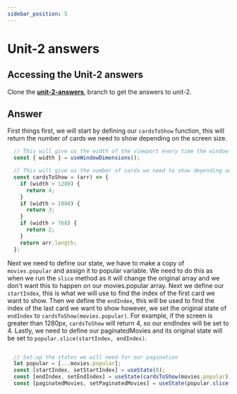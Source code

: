 ```yaml
---
sidebar_position: 5
---
```


# Unit-2 answers

## Accessing the Unit-2 answers

Clone the **[unit-2-answers](https://github.com/paul-blackwell/movie-search/tree/unit-2-anwsers)**, branch to get the answers to unit-2.

## Answer​

First things first, we will start by defining our `cardsToShow` function, this will return the number of cards we need to
show depending on the screen size.

``` js
  // This will give us the width of the viewport every time the window size changes
  const { width } = useWindowDimensions();

  // This will give us the number of cards we need to show depending on the screen size
  const cardsToShow = (arr) => {
    if (width > 1280) {
      return 4;
    }
    if (width > 1040) {
      return 3;
    }
    if (width > 768) {
      return 2;
    }
    return arr.length;
  };

```

Next we need to define our state, we have to make a copy of `movies.popular` and assign it to popular variable.
We need to do this as when we run the `slice` method as it will change the original array and we don't want 
this to happen on our movies.popular array. Next we define our `startIndex`, this is what we will use to 
find the index of the first card we want to show. Then we define the `endIndex`, this will be used to 
find the index of the last card we want to show however, we set the original state of `endIndex`
to `cardsToShow(movies.popular)`. For example, if the screen is greater than 1280px, `cardsToShow`
will return 4, so our endIndex will be set to 4. Lastly, we need to define our paginatedMovies and
its original state will be set to `popular.slice(startIndex, endIndex)`.


``` jsx

  // Set up the states we will need for our pagination
  let popular = [...movies.popular];
  const [startIndex, setStartIndex] = useState(0);
  const [endIndex, setEndIndex] = useState(cardsToShow(movies.popular));
  const [paginatedMovies, setPaginatedMovies] = useState(popular.slice(startIndex, endIndex));
  
```
